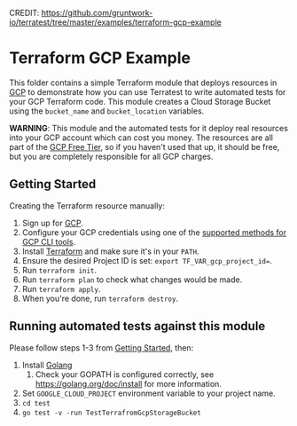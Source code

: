 CREDIT: https://github.com/gruntwork-io/terratest/tree/master/examples/terraform-gcp-example

# Terraform GCP Example

This folder contains a simple Terraform module that deploys resources in [GCP](https://cloud.google.com/) to demonstrate
how you can use Terratest to write automated tests for your GCP Terraform code. This module creates a Cloud Storage Bucket
using the `bucket_name` and `bucket_location` variables.

**WARNING**: This module and the automated tests for it deploy real resources into your GCP account which can cost you
money. The resources are all part of the [GCP Free Tier](https://cloud.google.com/free/), so if you haven't used that up,
it should be free, but you are completely responsible for all GCP charges.

## Getting Started

Creating the Terraform resource manually:

1. Sign up for [GCP](https://cloud.google.com/).
1. Configure your GCP credentials using one of the [supported methods for GCP CLI
   tools](https://cloud.google.com/sdk/docs/quickstarts).
1. Install [Terraform](https://www.terraform.io/) and make sure it's in your `PATH`.
2. Ensure the desired Project ID is set: `export TF_VAR_gcp_project_id=`.
3. Run `terraform init`.
4. Run `terraform plan` to check what changes would be made.
5. Run `terraform apply`.
6. When you're done, run `terraform destroy`.

## Running automated tests against this module

Please follow steps 1-3 from [Getting Started](#getting-started), then:

1. Install [Golang](https://golang.org/)
   1. Check your GOPATH is configured correctly, see https://golang.org/doc/install for more information.
2. Set `GOOGLE_CLOUD_PROJECT` environment variable to your project name.
3. `cd test`
4. `go test -v -run TestTerrafromGcpStorageBucket`

